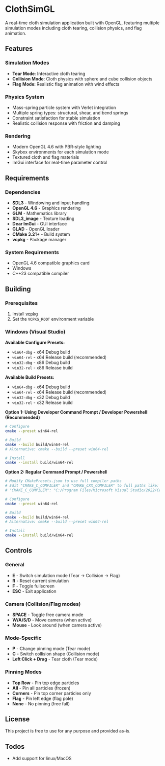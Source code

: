 ﻿# ClothSimGL
A real-time cloth simulation application built with OpenGL, featuring multiple simulation modes including cloth tearing, collision physics, and flag animation.

## Features

### Simulation Modes
- **Tear Mode**: Interactive cloth tearing
- **Collision Mode**: Cloth physics with sphere and cube collision objects  
- **Flag Mode**: Realistic flag animation with wind effects

### Physics System
- Mass-spring particle system with Verlet integration
- Multiple spring types: structural, shear, and bend springs
- Constraint satisfaction for stable simulation
- Realistic collision response with friction and damping

### Rendering
- Modern OpenGL 4.6 with PBR-style lighting
- Skybox environments for each simulation mode
- Textured cloth and flag materials
- ImGui interface for real-time parameter control

## Requirements

### Dependencies
- **SDL3** - Windowing and input handling
- **OpenGL 4.6** - Graphics rendering
- **GLM** - Mathematics library
- **SDL3_image** - Texture loading
- **Dear ImGui** - GUI interface
- **GLAD** - OpenGL loader
- **CMake 3.21+** - Build system
- **vcpkg** - Package manager

### System Requirements
- OpenGL 4.6 compatible graphics card
- Windows
- C++23 compatible compiler

## Building

### Prerequisites
1. Install [vcpkg](https://github.com/Microsoft/vcpkg)
2. Set the `VCPKG_ROOT` environment variable

### Windows (Visual Studio)

**Available Configure Presets:**
- `win64-dbg` - x64 Debug build
- `win64-rel` - x64 Release build (recommended)
- `win32-dbg` - x86 Debug build
- `win32-rel` - x86 Release build

**Available Build Presets:**
- `win64-dbg` - x64 Debug build
- `win64-rel` - x64 Release build (recommended)
- `win32-dbg` - x32 Debug build
- `win32-rel` - x32 Release build

**Option 1: Using Developer Command Prompt / Developer Powershell (Recommended)**
```bash
# Configure
cmake --preset win64-rel

# Build
cmake --build build/win64-rel
# Alternative: cmake --build --preset win64-rel

# Install
cmake --install build/win64-rel
```

**Option 2: Regular Command Prompt / Powershell**
```bash
# Modify CMakePresets.json to use full compiler paths
# Edit "CMAKE_C_COMPILER" and "CMAKE_CXX_COMPILER" to full paths like:
# "CMAKE_C_COMPILER": "C:/Program Files/Microsoft Visual Studio/2022/Community/VC/Tools/MSVC/14.xx.xxxxx/bin/Hostx64/x64/cl.exe"

# Configure
cmake --preset win64-rel

# Build
cmake --build build/win64-rel
# Alternative: cmake --build --preset win64-rel

# Install
cmake --install build/win64-rel
```

## Controls

### General
- **E** - Switch simulation mode (Tear → Collision → Flag)
- **R** - Reset current simulation
- **F** - Toggle fullscreen
- **ESC** - Exit application

### Camera (Collision/Flag modes)
- **SPACE** - Toggle free camera mode
- **W/A/S/D** - Move camera (when active)
- **Mouse** - Look around (when camera active)

### Mode-Specific
- **P** - Change pinning mode (Tear mode)
- **C** - Switch collision shape (Collision mode)
- **Left Click + Drag** - Tear cloth (Tear mode)

### Pinning Modes
- **Top Row** - Pin top edge particles
- **All** - Pin all particles (frozen)
- **Corners** - Pin top corner particles only
- **Flag** - Pin left edge (flag pole)
- **None** - No pinning (free fall)

## License
This project is free to use for any purpose and provided as-is.

## Todos
- Add support for linux/MacOS